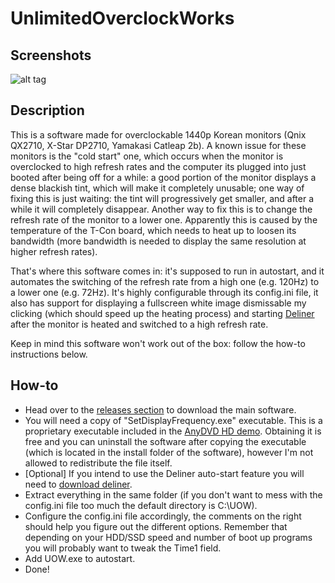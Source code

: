 # UnlimitedOverclockWorks

## Screenshots

![alt tag](https://b.doko.moe/vzzzij.png)

## Description
This is a software made for overclockable 1440p Korean monitors (Qnix QX2710, X-Star DP2710, Yamakasi Catleap 2b). A known issue for these monitors is the "cold start" one, which occurs when the monitor is overclocked to high refresh rates and the computer its plugged into just booted after being off for a while: a good portion of the monitor displays a dense blackish tint, which will make it completely unusable; one way of fixing this is just waiting: the tint will progressively get smaller, and after a while it will completely disappear. Another way to fix this is to change the refresh rate of the monitor to a lower one.
Apparently this is caused by the temperature of the T-Con board, which needs to heat up to loosen its bandwidth (more bandwidth is needed to display the same resolution at higher refresh rates).

That's where this software comes in: it's supposed to run in autostart, and it automates the switching of the refresh rate from a high one (e.g. 120Hz) to a lower one (e.g. 72Hz). It's highly configurable through its config.ini file, it also has support for displaying a fullscreen white image dismissable my clicking (which should speed up the heating process) and starting [Deliner](https://www.monitortests.com/forum/Thread-Deliner) after the monitor is heated and switched to a high refresh rate.

Keep in mind this software won't work out of the box: follow the how-to instructions below.

## How-to
- Head over to the [releases section](https://github.com/Wyse-/UnlimitedOverclockWorks/releases) to download the main software.
- You will need a copy of "SetDisplayFrequency.exe" executable. This is a proprietary executable included in the [AnyDVD HD demo](https://www.redfox.bz/download.html). Obtaining it is free and you can uninstall the software after copying the executable (which is located in the install folder of the software), however I'm not allowed to redistribute the file itself.
- [Optional] If you intend to use the Deliner auto-start feature you will need to [download deliner](https://www.monitortests.com/forum/Thread-Deliner).
- Extract everything in the same folder (if you don't want to mess with the config.ini file too much the default directory is C:\UOW).
- Configure the config.ini file accordingly, the comments on the right should help you figure out the different options. Remember that depending on your HDD/SSD speed and number of boot up programs you will probably want to tweak the Time1 field.
- Add UOW.exe to autostart.
- Done!
